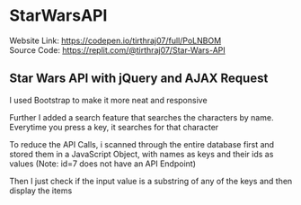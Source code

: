 # StarWarsAPI
Website Link: https://codepen.io/tirthraj07/full/PoLNBOM<br>
Source Code: https://replit.com/@tirthraj07/Star-Wars-API<br>

## Star Wars API with jQuery and AJAX Request<br>

I used Bootstrap to make it more neat and responsive<br>

Further I added a search feature that searches the characters by name. Everytime you press a key, it searches for that character<br>

To reduce the API Calls, i scanned through the entire database first and stored them in a JavaScript Object, with names as keys and their ids as values (Note: id=7 does not have an API Endpoint) <br>

Then I just check if the input value is a substring of any of the keys and then display the items<br>

